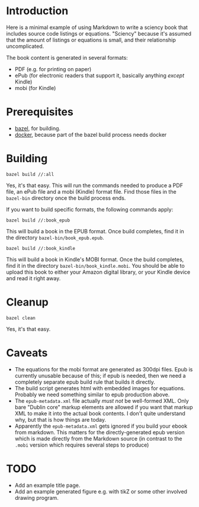 # Introduction

Here is a minimal example of using Markdown to write a sciency book that
includes source code listings or equations.  "Sciency" because it's assumed
that the amount of listings or equations is small, and their relationship
uncomplicated.

The book content is generated in several formats:

* PDF (e.g. for printing on paper)
* ePub (for electronic readers that support it, basically anything *except*
  Kindle)
* mobi (for Kindle)

# Prerequisites

* [bazel](https://bazel.io), for building.
* [docker](https://docker.io), because part of the bazel build process needs
  docker


# Building

```
bazel build //:all
```

Yes, it's that easy.  This will run the commands needed to produce a PDF file,
an ePub file and a mobi (Kindle) format file.  Find those files in the
`bazel-bin` directory once the build process ends.

If you want to build specific formats, the following commands apply:

```
bazel build //:book_epub
```

This will build a book in the EPUB format.  Once build completes, find it in
the directory `bazel-bin/book_epub.epub`.

```
bazel build //:book_kindle
```

This will build a book in Kindle's MOBI format.  Once the build completes, find
it in the directory `bazel-bin/book_kindle.mobi`.  You should be able to upload
this book to either your Amazon digital library, or your Kindle device and read
it right away.

# Cleanup

```
bazel clean
```

Yes, it's that easy.

# Caveats

* The equations for the mobi format are generated as 300dpi files.  Epub is
  currently unusable because of this; if epub is needed, then we need a
  completely separate epub build rule that builds it directly. 
* The build script generates html with embedded images for equations.  Probably
  we need something similar to epub production above.
* The `epub-metadata.xml` file actually *must not* be well-formed XML.  Only
  bare "Dublin core" markup elements are allowed if you want that markup XML to
  make it into the actual book contents.   I don't quite understand why, but
  that is how things are today.
* Apparently the `epub-metadata.xml` gets ignored if you build your ebook from
  markdown.  This matters for the directly-generated epub version which is made
  directly from the Markdown source (in contrast to the `.mobi` version which
  requires several steps to produce)

# TODO

* Add an example title page.
* Add an example generated figure e.g. with tikZ or some other involved
  drawing program.


